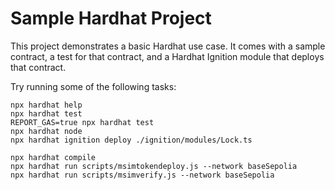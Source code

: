 # Sample Hardhat Project

This project demonstrates a basic Hardhat use case. It comes with a sample contract, a test for that contract, and a Hardhat Ignition module that deploys that contract.

Try running some of the following tasks:

```shell
npx hardhat help
npx hardhat test
REPORT_GAS=true npx hardhat test
npx hardhat node
npx hardhat ignition deploy ./ignition/modules/Lock.ts
```

```shell
npx hardhat compile
npx hardhat run scripts/msimtokendeploy.js --network baseSepolia
npx hardhat run scripts/msimverify.js --network baseSepolia

```